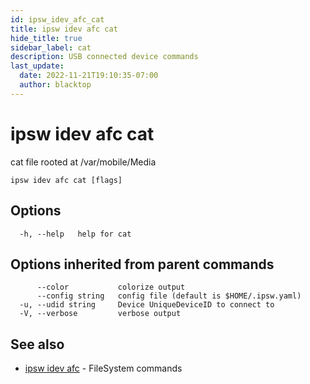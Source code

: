 ```yaml
---
id: ipsw_idev_afc_cat
title: ipsw idev afc cat
hide_title: true
sidebar_label: cat
description: USB connected device commands
last_update:
  date: 2022-11-21T19:10:35-07:00
  author: blacktop
---
```

# ipsw idev afc cat

cat file rooted at /var/mobile/Media

```
ipsw idev afc cat [flags]
```

## Options

```
  -h, --help   help for cat
```

## Options inherited from parent commands

```
      --color           colorize output
      --config string   config file (default is $HOME/.ipsw.yaml)
  -u, --udid string     Device UniqueDeviceID to connect to
  -V, --verbose         verbose output
```

## See also

* [ipsw idev afc](/docs/cli/idev/ipsw_idev_afc)	 - FileSystem commands


